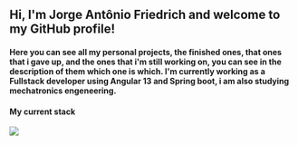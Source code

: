 
## Hi, I'm Jorge Antônio Friedrich and welcome to my GitHub profile!
#### Here you can see all my personal projects, the finished ones, that ones that i gave up, and the ones that i'm still working on, you can see in the description of them which one is which. I'm currently working as a Fullstack developer using Angular 13 and Spring boot, i am also studying mechatronics engeneering.

#### My current stack
<img src="https://cdn.jsdelivr.net/gh/devicons/devicon/icons/java/java-original.svg" />
